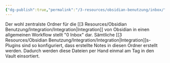 ```yaml
---
{"dg-publish":true,"permalink":"/3-resources/obsidian-benutzung/inbox/","created":"2024-04-14T12:44:56.713+02:00","updated":"2024-04-14T21:40:23.244+02:00"}
---
```



Der wohl zentralste Ordner für die [[3 Resources/Obsidian Benutzung/Integration/Integration\|Integration]] von Obsidian in einen allgemeinen Workflow stellt "0 Inbox" dar. Sämtliche [[3 Resources/Obsidian Benutzung/Integration/Integration\|Integration]]s-Plugins sind so konfiguriert, dass erstellte Notes in diesen Ordner erstellt werden. Dadurch werden diese Dateien per Hand einmal am Tag in den Vault einsortiert.
